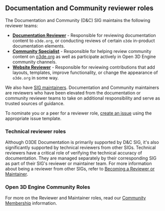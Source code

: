 ## Documentation and Community reviewer roles

The Documentation and Community (D&C) SIG maintains the following reviewer teams:

* [**Documentation Reviewer**](https://github.com/orgs/o3de/teams/sig-docs-community-reviewers) - Responsible for reviewing documentation content to `o3de.org`, or conducting reviews of certain `o3de` in-product documentation elements.
* [**Community Specialist**](https://github.com/orgs/o3de/teams/community-specialist) - Responsible for helping review community content on [o3de.org](http://www.o3de.org) as well as participate actively in Open 3D Engine community channels.
* [**Website Reviewer**](https://github.com/orgs/o3de/teams/sig-docs-community-site-reviewers) - Responsible for reviewing contributions that add layouts, templates, improve functionality, or change the appearance of `o3de.org` in some way.

We also have [SIG maintainers](https://github.com/orgs/o3de/teams/sig-docs-community-maintainers). Documentation and Community maintainers are reviewers who have been elevated from the documentation or community reviewer teams to take on additional responsibility and serve as trusted sources of guidance.

To nominate you or a peer for a reviewer role, [create an issue](https://github.com/o3de/sig-docs-community/issues/new/choose) using the appropriate issue template.

### Technical reviewer roles

Although O3DE Documentation is primarily supported by D&C SIG, it's also significantly supported by technical reviewers from other SIGs. Technical reviewers have a critical role of verifying the technical accuracy of documentation. They are managed separately by their corresponding SIG as part of their SIG's reviewer or maintainer team. For more information about being a reviewer from other SIGs, refer to [Becoming a Reviewer or Maintainer](https://github.com/o3de/community/blob/main/community-membership.md).

### Open 3D Engine Community Roles

For more on the Reviewer and Maintainer roles, read our [Community Membership](https://github.com/o3de/community/blob/main/community-membership.md) information. 